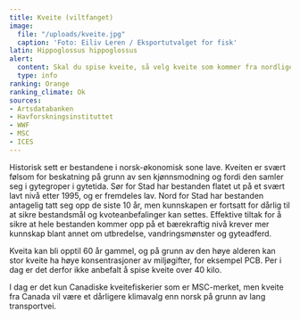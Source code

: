 ```yaml
---
title: Kveite (viltfanget)
image:
  file: "/uploads/kveite.jpg"
  caption: 'Foto: Eiliv Leren / Eksportutvalget for fisk'
latin: Hippoglossus hippoglossus
alert:
  content: Skal du spise kveite, så velg kveite som kommer fra nordlige deler av Norge.
  type: info
ranking: Orange
ranking_climate: Ok
sources:
- Artsdatabanken
- Havforskningsinstituttet
- WWF
- MSC
- ICES
---
```


Historisk sett er bestandene i norsk-økonomisk sone lave. Kveiten er svært følsom for beskatning på grunn av sen kjønnsmodning og fordi den samler seg i gytegroper i gytetida. Sør for Stad har bestanden flatet ut på et svært lavt nivå etter 1995, og er fremdeles lav. Nord for Stad har bestanden antagelig tatt seg opp de siste 10 år, men kunnskapen er fortsatt for dårlig til at sikre bestandsmål og kvoteanbefalinger kan settes. Effektive tiltak for å sikre at hele bestanden kommer opp på et bærekraftig nivå krever mer kunnskap blant annet om utbredelse, vandringsmønster og gyteadferd.

Kveita kan bli opptil 60 år gammel, og på grunn av den høye alderen kan stor kveite ha høye konsentrasjoner av miljøgifter, for eksempel PCB. Per i dag er det derfor ikke anbefalt å spise kveite over 40 kilo.

I dag er det kun Canadiske kveitefiskerier som er MSC-merket, men kveite fra Canada vil være et dårligere klimavalg enn norsk på grunn av lang transportvei.